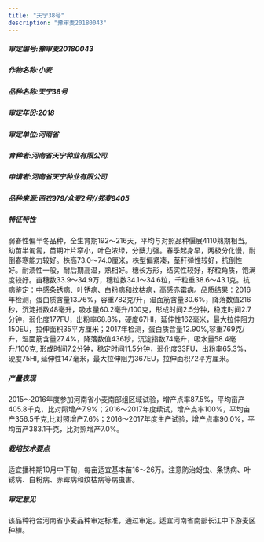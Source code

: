 ```yaml
---
title: "天宁38号"
description: "豫审麦20180043"
---
```

##### 审定编号:豫审麦20180043

##### 作物名称:小麦

##### 品种名称:天宁38号

##### 审定年份:2018

##### 审定单位:河南省

##### 育种者:河南省天宁种业有限公司.

##### 申请者:河南省天宁种业有限公司

##### 品种来源:西农979/众麦2号//郑麦9405

##### 特征特性
弱春性偏半冬品种，全生育期192～216天，平均与对照品种偃展4110熟期相当。幼苗半匍匐，苗期叶片窄小，叶色浓绿，分蘖力强。春季起身早，两极分化慢，耐倒春寒能力较好。株高73.0～74.0厘米，株型偏紧凑，茎秆弹性较好，抗倒性好。耐渍性一般，耐后期高温，熟相好。穗长方形，结实性较好，籽粒角质，饱满度较好。亩穗数33.9～34.9万，穗粒数34.1～34.6粒，千粒重38.6～43.1克。抗病鉴定：中感条锈病、叶锈病、白粉病和纹枯病，高感赤霉病。品质结果：2016年检测，蛋白质含量13.76%，容重782克/升，湿面筋含量30.6%，降落数值216秒，沉淀指数48毫升，吸水量60.2毫升/100克，形成时间2.5分钟，稳定时间2.7分钟，弱化度177FU，出粉率68.8%，硬度67HI，延伸性162毫米，最大拉伸阻力150EU，拉伸面积35平方厘米；2017年检测，蛋白质含量12.90%,容重769克/升，湿面筋含量27.4%，降落数值436秒，沉淀指数74毫升，吸水量58.4毫升/100克, 形成时间7.2分钟，稳定时间11.5分钟，弱化度33FU，出粉率65.3%，硬度75HI, 延伸性147毫米，最大拉伸阻力367EU，拉伸面积72平方厘米。

##### 产量表现
2015～2016年度参加河南省小麦南部组区域试验，增产点率87.5%，平均亩产405.8千克，比对照增产7.9%；2016～2017年度续试，增产点率100%，平均亩产356.5千克,比对照增产7.6%；2016～2017年度生产试验，增产点率90.0%，平均亩产383.1千克，比对照增产7.0%。

##### 栽培技术要点
适宜播种期10月中下旬，每亩适宜基本苗16～26万。注意防治蚜虫、条锈病、叶锈病、白粉病、赤霉病和纹枯病等病虫害。

##### 审定意见
该品种符合河南省小麦品种审定标准，通过审定。适宜河南省南部长江中下游麦区种植。
